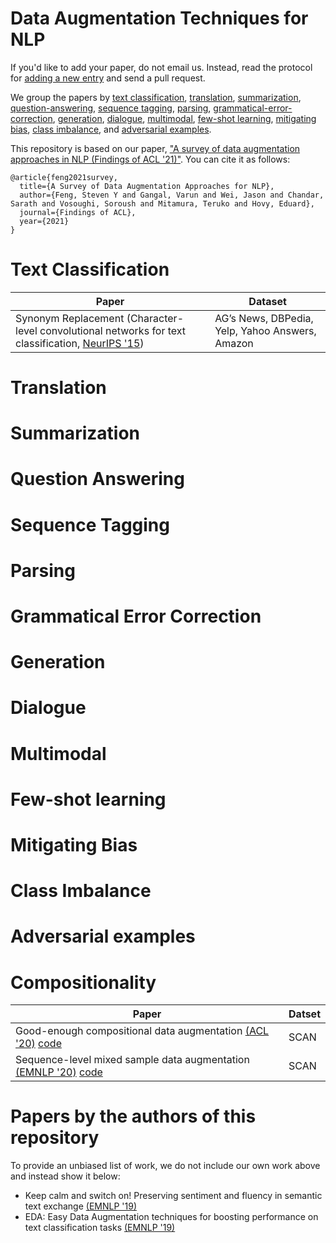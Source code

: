 # Data Augmentation Techniques for NLP 

If you'd like to add your paper, do not email us. Instead, read the protocol for [adding a new entry](https://github.com/styfeng/DataAug4NLP/blob/main/rules.md) and send a pull request.

We group the papers by [text classification](#text-classification), [translation](#translation), [summarization](#summarization), [question-answering](#question-answering), [sequence tagging](#sequence-tagging), [parsing](#parsing), [grammatical-error-correction](#grammatical-error-correction), [generation](#generation), [dialogue](#dialogue), [multimodal](#multimodal), [few-shot learning](#few-shot-learning), [mitigating bias](#mitigating-bias), [class imbalance](#class-imbalance), and [adversarial examples](#adversarial-examples).

This repository is based on our paper, ["A survey of data augmentation approaches in NLP (Findings of ACL '21)"](http://arxiv.org/abs/2105.03075). You can cite it as follows:
```
@article{feng2021survey,
  title={A Survey of Data Augmentation Approaches for NLP},
  author={Feng, Steven Y and Gangal, Varun and Wei, Jason and Chandar, Sarath and Vosoughi, Soroush and Mitamura, Teruko and Hovy, Eduard},
  journal={Findings of ACL},
  year={2021}
}
```



# Text Classification
| Paper | Dataset | 
| -- | --- |
| Synonym Replacement (Character-level convolutional networks for text classification, [NeurIPS '15](https://papers.nips.cc/paper/2015/file/250cf8b51c773f3f8dc8b4be867a9a02-Paper.pdf)) | AG’s News, DBPedia, Yelp, Yahoo Answers, Amazon | 

# Translation

# Summarization

# Question Answering

# Sequence Tagging

# Parsing

# Grammatical Error Correction

# Generation

# Dialogue

# Multimodal

# Few-shot learning

# Mitigating Bias

# Class Imbalance

# Adversarial examples

# Compositionality

| Paper | Datset | 
| -- | --- |
| Good-enough compositional data augmentation [(ACL '20)](https://www.aclweb.org/anthology/2020.acl-main.676.pdf) [code](https://github.com/jacobandreas/geca) | SCAN |
| Sequence-level mixed sample data augmentation [(EMNLP '20)](https://www.aclweb.org/anthology/2020.emnlp-main.447) [code](https://github.com/dguo98/seqmix) | SCAN |

# Papers by the authors of this repository

To provide an unbiased list of work, we do not include our own work above and instead show it below: 

- Keep calm and switch on! Preserving sentiment and fluency in semantic text exchange [(EMNLP '19)](https://www.aclweb.org/anthology/D19-1272/)
- EDA: Easy Data Augmentation techniques for boosting performance on text classification tasks [(EMNLP '19)](http://dx.doi.org/10.18653/v1/D19-1670)
